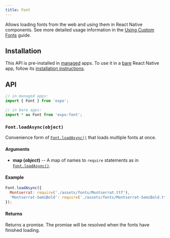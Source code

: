 ```yaml
---
title: Font
---
```


Allows loading fonts from the web and using them in React Native components. See more detailed usage information in the [Using Custom Fonts](../../guides/using-custom-fonts/#using-custom-fonts) guide.

## Installation

This API is pre-installed in [managed](../../introduction/managed-vs-bare/#managed-workflow) apps. To use it in a [bare](../../introduction/managed-vs-bare/#bare-workflow) React Native app, follow its [installation instructions](https://github.com/expo/expo/tree/master/packages/expo-font).

## API

```js
// in managed apps:
import { Font } from 'expo';

// in bare apps:
import * as Font from 'expo-font';
```

### `Font.loadAsync(object)`

Convenience form of [`Font.loadAsync()`](#expofontloadasync "Font.loadAsync") that loads multiple fonts at once.

#### Arguments

-   **map (_object_)** -- A map of names to `require` statements as in [`Font.loadAsync()`](#expofontloadasync "Font.loadAsync").

#### Example

```javascript
Font.loadAsync({
  Montserrat: require('./assets/fonts/Montserrat.ttf'),
  'Montserrat-SemiBold': require('./assets/fonts/Montserrat-SemiBold.ttf'),
});
```

#### Returns

Returns a promise. The promise will be resolved when the fonts have finished loading.

